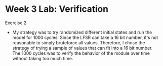 # Week 3 Lab: Verification

Exercise 2:

- My strategy was to try randomized different initial states and run the model for 1000 cycles. Since the LFSR can take a 16 bit number, it's not reasonable to simply bruteforce all values. Therefore, I chose the strategy of trying a sample of values that can fit into a 16 bit number. The 1000 cycles was to verify the behavior of the module over time without taking too much time.
